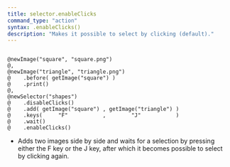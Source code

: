 ```yaml
---
title: selector.enableClicks
command_type: "action"
syntax: .enableClicks()
description: "Makes it possible to select by clicking (default)."
---
```


<!--more-->

<pre><code class="language-diff-javascript diff-highlight try-true">
@newImage("square", "square.png")
@,
@newImage("triangle", "triangle.png")
@    .before( getImage("square") )
@    .print()
@,
@newSelector("shapes")
@    .disableClicks()
@    .add( getImage("square") , getImage("triangle") )
@    .keys(     "F"           ,        "J"           )
@    .wait()
@    .enableClicks()
</code></pre>

+ Adds two images side by side and waits for a selection by pressing either the F key or the J key, after which it becomes possible to select by clicking again.		
